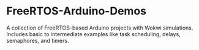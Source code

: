# FreeRTOS-Arduino-Demos
A collection of FreeRTOS-based Arduino projects with Wokwi simulations. Includes basic to intermediate examples like task scheduling, delays, semaphores, and timers.
